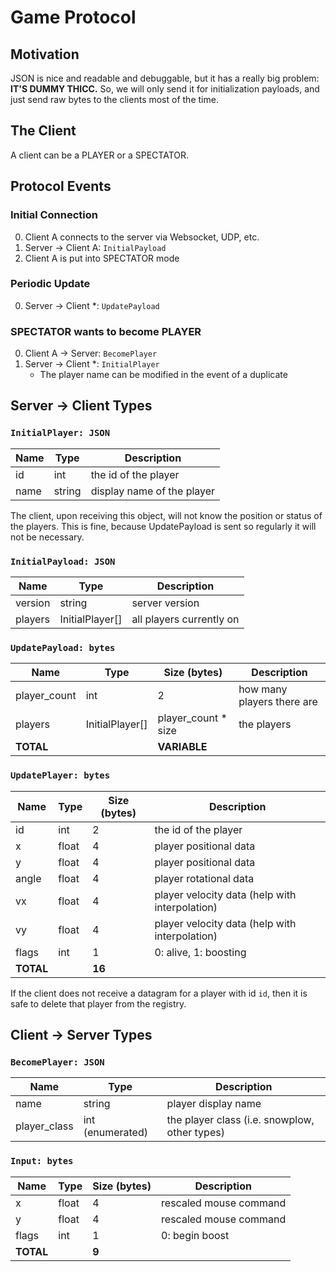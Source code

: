Game Protocol
=============

## Motivation

JSON is nice and readable and debuggable, but it has a really big problem: **IT'S DUMMY THICC.** So, we will only send it for initialization payloads, and just send raw bytes to the clients most of the time.

## The Client

A client can be a PLAYER or a SPECTATOR. 

## Protocol Events

### Initial Connection

0. Client A connects to the server via Websocket, UDP, etc.
1. Server -> Client A: `InitialPayload`
2. Client A is put into SPECTATOR mode

### Periodic Update

0. Server -> Client *: `UpdatePayload`

### SPECTATOR wants to become PLAYER

0. Client A -> Server: `BecomePlayer`
1. Server -> Client *: `InitialPlayer`
    - The player name can be modified in the event of a duplicate

## Server -> Client Types

### `InitialPlayer: JSON`

Name | Type | Description 
-----|------|-------------
id | int | the id of the player
name | string | display name of the player

The client, upon receiving this object, will not know the position or status of the players. This is fine, because UpdatePayload is sent so regularly it will not be necessary. 

### `InitialPayload: JSON`

Name | Type | Description 
-----|------|-------------
version | string | server version
players | InitialPlayer[] | all players currently on

### `UpdatePayload: bytes`

Name | Type | Size (bytes) | Description 
-----|------|--------------|------------
player_count | int | 2 | how many players there are
players | InitialPlayer[] | player_count * size | the players
**TOTAL** | | **VARIABLE** | 

### `UpdatePlayer: bytes`

Name | Type | Size (bytes) | Description 
-----|------|--------------|------------
id    | int | 2 | the id of the player 
x     | float | 4 | player positional data
y     | float | 4 | player positional data
angle | float | 4 | player rotational data
vx    | float | 4 | player velocity data (help with interpolation)
vy    | float | 4 | player velocity data (help with interpolation)
flags | int | 1 | 0: alive, 1: boosting
**TOTAL** | | **16** | 

If the client does not receive a datagram for a player with id `id`, then it is safe to delete that player from the registry.

## Client -> Server Types

### `BecomePlayer: JSON`

Name | Type | Description 
-----|------|-------------
name | string | player display name
player_class | int (enumerated) | the player class (i.e. snowplow, other types)

### `Input: bytes`

Name | Type | Size (bytes) | Description 
-----|------|--------------|------------
x     | float | 4 | rescaled mouse command
y     | float | 4 | rescaled mouse command
flags | int | 1 | 0: begin boost
**TOTAL** | | **9** | 
